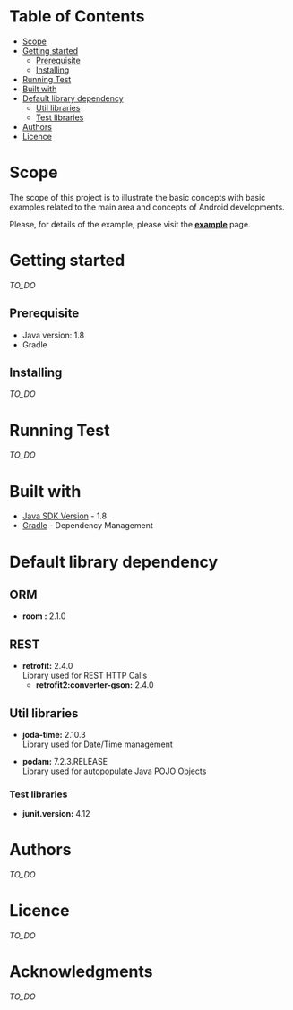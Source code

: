 # Table of Contents

* [Scope](#scope)
* [Getting started](#getting-started)
  * [Prerequisite](#prerequisite)
  * [Installing](#installing)
* [Running Test](#running-test)
* [Built with](#built-with)
* [Default library dependency](#default-library-dependency)
  * [Util libraries](#util-libraries)
  * [Test libraries](#test-libraries)
* [Authors](#authors)
* [Licence](#licence)

# Scope
The scope of this project is to illustrate the basic concepts with basic examples related to the main area
 and concepts of Android developments.

Please, for details of the example, please visit the **[example](EXAMPLES.md)** page.

# Getting started
*TO_DO*

## Prerequisite
* Java version: 1.8
* Gradle

## Installing
*TO_DO*

# Running Test
*TO_DO*

# Built with
* [Java SDK Version](http://www.oracle.com/technetwork/java/javase/downloads/index.html) - 1.8
* [Gradle](https://gradle.org/) - Dependency Management

# Default library dependency

## ORM

* **room :** 2.1.0

## REST

* **retrofit:** 2.4.0  
    Library used for REST HTTP Calls
    * **retrofit2:converter-gson:** 2.4.0

## Util libraries

* **joda-time:** 2.10.3  
Library used for Date/Time management  

* **podam:** 7.2.3.RELEASE  
Library used for autopopulate Java POJO Objects



### Test libraries
* **junit.version:** 4.12


# Authors
*TO_DO*

# Licence
*TO_DO*

# Acknowledgments
*TO_DO*